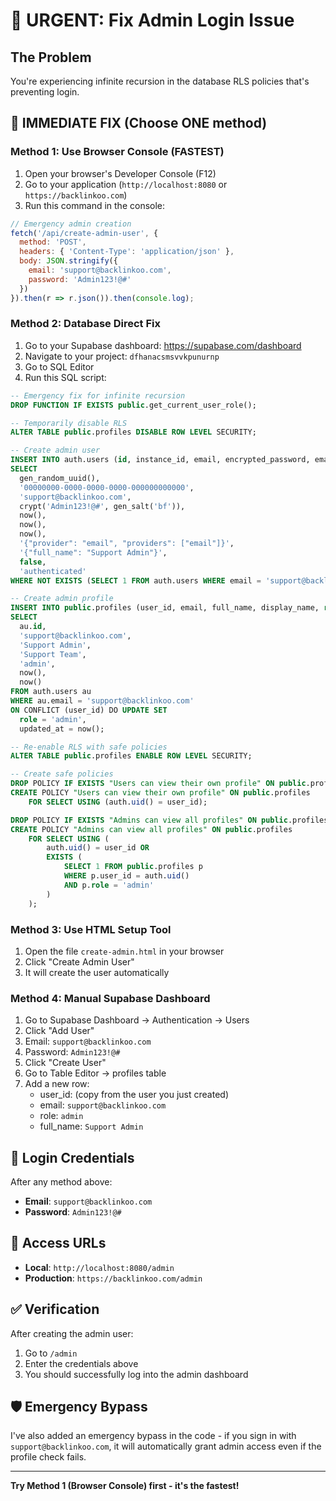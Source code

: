 # 🚨 URGENT: Fix Admin Login Issue

## The Problem
You're experiencing infinite recursion in the database RLS policies that's preventing login.

## 🔧 IMMEDIATE FIX (Choose ONE method)

### Method 1: Use Browser Console (FASTEST)
1. Open your browser's Developer Console (F12)
2. Go to your application (`http://localhost:8080` or `https://backlinkoo.com`)
3. Run this command in the console:

```javascript
// Emergency admin creation
fetch('/api/create-admin-user', {
  method: 'POST',
  headers: { 'Content-Type': 'application/json' },
  body: JSON.stringify({
    email: 'support@backlinkoo.com',
    password: 'Admin123!@#'
  })
}).then(r => r.json()).then(console.log);
```

### Method 2: Database Direct Fix
1. Go to your Supabase dashboard: https://supabase.com/dashboard
2. Navigate to your project: `dfhanacsmsvvkpunurnp`
3. Go to SQL Editor
4. Run this SQL script:

```sql
-- Emergency fix for infinite recursion
DROP FUNCTION IF EXISTS public.get_current_user_role();

-- Temporarily disable RLS
ALTER TABLE public.profiles DISABLE ROW LEVEL SECURITY;

-- Create admin user
INSERT INTO auth.users (id, instance_id, email, encrypted_password, email_confirmed_at, created_at, updated_at, raw_app_meta_data, raw_user_meta_data, is_super_admin, role)
SELECT 
  gen_random_uuid(),
  '00000000-0000-0000-0000-000000000000',
  'support@backlinkoo.com',
  crypt('Admin123!@#', gen_salt('bf')),
  now(),
  now(),
  now(),
  '{"provider": "email", "providers": ["email"]}',
  '{"full_name": "Support Admin"}',
  false,
  'authenticated'
WHERE NOT EXISTS (SELECT 1 FROM auth.users WHERE email = 'support@backlinkoo.com');

-- Create admin profile
INSERT INTO public.profiles (user_id, email, full_name, display_name, role, created_at, updated_at)
SELECT 
  au.id,
  'support@backlinkoo.com',
  'Support Admin',
  'Support Team',
  'admin',
  now(),
  now()
FROM auth.users au 
WHERE au.email = 'support@backlinkoo.com'
ON CONFLICT (user_id) DO UPDATE SET
  role = 'admin',
  updated_at = now();

-- Re-enable RLS with safe policies
ALTER TABLE public.profiles ENABLE ROW LEVEL SECURITY;

-- Create safe policies
DROP POLICY IF EXISTS "Users can view their own profile" ON public.profiles;
CREATE POLICY "Users can view their own profile" ON public.profiles
    FOR SELECT USING (auth.uid() = user_id);

DROP POLICY IF EXISTS "Admins can view all profiles" ON public.profiles;
CREATE POLICY "Admins can view all profiles" ON public.profiles
    FOR SELECT USING (
        auth.uid() = user_id OR
        EXISTS (
            SELECT 1 FROM public.profiles p
            WHERE p.user_id = auth.uid() 
            AND p.role = 'admin'
        )
    );
```

### Method 3: Use HTML Setup Tool
1. Open the file `create-admin.html` in your browser
2. Click "Create Admin User"
3. It will create the user automatically

### Method 4: Manual Supabase Dashboard
1. Go to Supabase Dashboard → Authentication → Users
2. Click "Add User"
3. Email: `support@backlinkoo.com`
4. Password: `Admin123!@#`
5. Click "Create User"
6. Go to Table Editor → profiles table
7. Add a new row:
   - user_id: (copy from the user you just created)
   - email: `support@backlinkoo.com`
   - role: `admin`
   - full_name: `Support Admin`

## 🔑 Login Credentials
After any method above:
- **Email**: `support@backlinkoo.com`
- **Password**: `Admin123!@#`

## 🚀 Access URLs
- **Local**: `http://localhost:8080/admin`
- **Production**: `https://backlinkoo.com/admin`

## ✅ Verification
After creating the admin user:
1. Go to `/admin`
2. Enter the credentials above
3. You should successfully log into the admin dashboard

## 🛡️ Emergency Bypass
I've also added an emergency bypass in the code - if you sign in with `support@backlinkoo.com`, it will automatically grant admin access even if the profile check fails.

---

**Try Method 1 (Browser Console) first - it's the fastest!**
